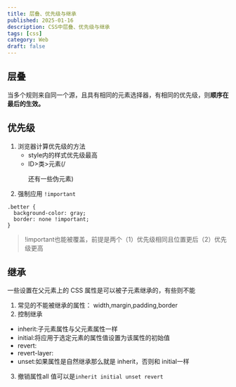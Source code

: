 ```yaml
---
title: 层叠、优先级与继承
published: 2025-01-16
description: CSS中层叠、优先级与继承
tags: [css]
category: Web
draft: false
---
```


## 层叠
当多个规则来自同一个源，且具有相同的元素选择器，有相同的优先级，则**顺序在最后的生效。**

## 优先级
1. 浏览器计算优先级的方法
    - style内的样式优先级最高
    - ID>类>元素(/<p>还有一些伪元素)
2.  强制应用
`!important`
```
.better {
  background-color: gray;
  border: none !important;
}
```
> !important也能被覆盖，前提是两个（1）优先级相同且位置更后（2）优先级更高


## 继承
一些设置在父元素上的 CSS 属性是可以被子元素继承的，有些则不能
1. 常见的不能被继承的属性：
width,margin,padding,border
2. 控制继承
- inherit:子元素属性与父元素属性一样
- initial:将应用于选定元素的属性值设置为该属性的初始值
- revert:
- revert-layer:
- unset:如果属性是自然继承那么就是 inherit，否则和 initial一样
3. 撤销属性all
值可以是`inherit initial unset revert`
